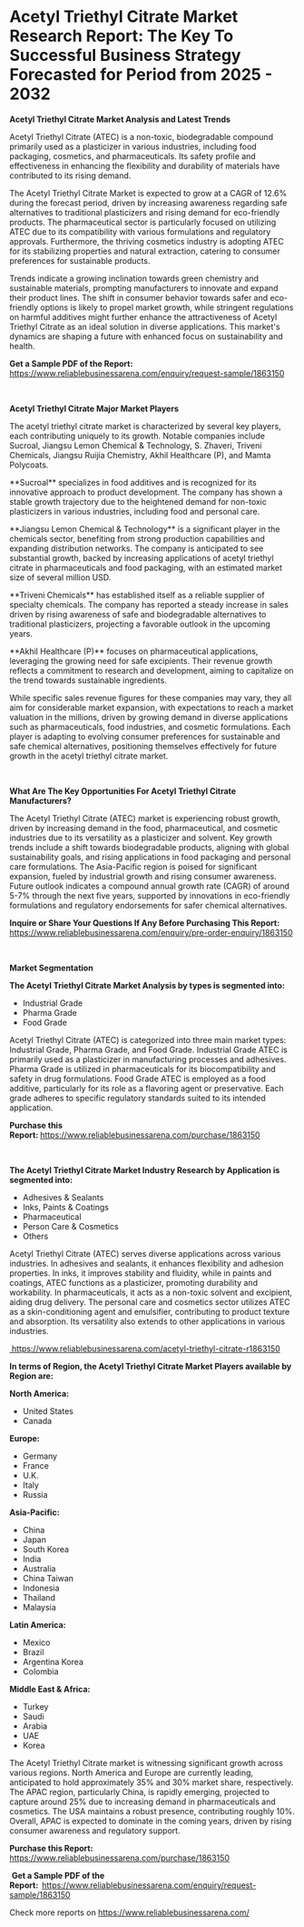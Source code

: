 <p><h1>Acetyl Triethyl Citrate Market Research Report: The Key To Successful Business Strategy Forecasted for Period from 2025 - 2032</h1></p><p><strong>Acetyl Triethyl Citrate Market Analysis and Latest Trends</strong></p>
<p><p>Acetyl Triethyl Citrate (ATEC) is a non-toxic, biodegradable compound primarily used as a plasticizer in various industries, including food packaging, cosmetics, and pharmaceuticals. Its safety profile and effectiveness in enhancing the flexibility and durability of materials have contributed to its rising demand. </p><p>The Acetyl Triethyl Citrate Market is expected to grow at a CAGR of 12.6% during the forecast period, driven by increasing awareness regarding safe alternatives to traditional plasticizers and rising demand for eco-friendly products. The pharmaceutical sector is particularly focused on utilizing ATEC due to its compatibility with various formulations and regulatory approvals. Furthermore, the thriving cosmetics industry is adopting ATEC for its stabilizing properties and natural extraction, catering to consumer preferences for sustainable products.</p><p>Trends indicate a growing inclination towards green chemistry and sustainable materials, prompting manufacturers to innovate and expand their product lines. The shift in consumer behavior towards safer and eco-friendly options is likely to propel market growth, while stringent regulations on harmful additives might further enhance the attractiveness of Acetyl Triethyl Citrate as an ideal solution in diverse applications. This market's dynamics are shaping a future with enhanced focus on sustainability and health.</p></p>
<p><strong>Get a Sample PDF of the Report:&nbsp;</strong> <a href="https://www.reliablebusinessarena.com/enquiry/request-sample/1863150?utm_campaign=2175&utm_medium=2&utm_source=Github&utm_content=ia&utm_term=01042025&utm_id=acetyl-triethyl-citrate">https://www.reliablebusinessarena.com/enquiry/request-sample/1863150</a></p>
<p>&nbsp;</p>
<p><strong>Acetyl Triethyl Citrate Major Market Players</strong></p>
<p><p>The acetyl triethyl citrate market is characterized by several key players, each contributing uniquely to its growth. Notable companies include Sucroal, Jiangsu Lemon Chemical & Technology, S. Zhaveri, Triveni Chemicals, Jiangsu Ruijia Chemistry, Akhil Healthcare (P), and Mamta Polycoats.</p><p>**Sucroal** specializes in food additives and is recognized for its innovative approach to product development. The company has shown a stable growth trajectory due to the heightened demand for non-toxic plasticizers in various industries, including food and personal care.</p><p>**Jiangsu Lemon Chemical & Technology** is a significant player in the chemicals sector, benefiting from strong production capabilities and expanding distribution networks. The company is anticipated to see substantial growth, backed by increasing applications of acetyl triethyl citrate in pharmaceuticals and food packaging, with an estimated market size of several million USD.</p><p>**Triveni Chemicals** has established itself as a reliable supplier of specialty chemicals. The company has reported a steady increase in sales driven by rising awareness of safe and biodegradable alternatives to traditional plasticizers, projecting a favorable outlook in the upcoming years.</p><p>**Akhil Healthcare (P)** focuses on pharmaceutical applications, leveraging the growing need for safe excipients. Their revenue growth reflects a commitment to research and development, aiming to capitalize on the trend towards sustainable ingredients.</p><p>While specific sales revenue figures for these companies may vary, they all aim for considerable market expansion, with expectations to reach a market valuation in the millions, driven by growing demand in diverse applications such as pharmaceuticals, food industries, and cosmetic formulations. Each player is adapting to evolving consumer preferences for sustainable and safe chemical alternatives, positioning themselves effectively for future growth in the acetyl triethyl citrate market.</p></p>
<p>&nbsp;</p>
<p><strong>What Are The Key Opportunities For Acetyl Triethyl Citrate Manufacturers?</strong></p>
<p><p>The Acetyl Triethyl Citrate (ATEC) market is experiencing robust growth, driven by increasing demand in the food, pharmaceutical, and cosmetic industries due to its versatility as a plasticizer and solvent. Key growth trends include a shift towards biodegradable products, aligning with global sustainability goals, and rising applications in food packaging and personal care formulations. The Asia-Pacific region is poised for significant expansion, fueled by industrial growth and rising consumer awareness. Future outlook indicates a compound annual growth rate (CAGR) of around 5-7% through the next five years, supported by innovations in eco-friendly formulations and regulatory endorsements for safer chemical alternatives.</p></p>
<p><strong>Inquire or Share Your Questions If Any Before Purchasing This Report:</strong> <a href="https://www.reliablebusinessarena.com/enquiry/pre-order-enquiry/1863150?utm_campaign=2175&utm_medium=2&utm_source=Github&utm_content=ia&utm_term=01042025&utm_id=acetyl-triethyl-citrate">https://www.reliablebusinessarena.com/enquiry/pre-order-enquiry/1863150</a></p>
<p>&nbsp;</p>
<p><strong>Market Segmentation</strong></p>
<p><strong>The Acetyl Triethyl Citrate Market Analysis by types is segmented into:</strong></p>
<p><ul><li>Industrial Grade</li><li>Pharma Grade</li><li>Food Grade</li></ul></p>
<p><p>Acetyl Triethyl Citrate (ATEC) is categorized into three main market types: Industrial Grade, Pharma Grade, and Food Grade. Industrial Grade ATEC is primarily used as a plasticizer in manufacturing processes and adhesives. Pharma Grade is utilized in pharmaceuticals for its biocompatibility and safety in drug formulations. Food Grade ATEC is employed as a food additive, particularly for its role as a flavoring agent or preservative. Each grade adheres to specific regulatory standards suited to its intended application.</p></p>
<p><strong>Purchase this Report:&nbsp;</strong><a href="https://www.reliablebusinessarena.com/purchase/1863150?utm_campaign=2175&utm_medium=2&utm_source=Github&utm_content=ia&utm_term=01042025&utm_id=acetyl-triethyl-citrate">https://www.reliablebusinessarena.com/purchase/1863150</a></p>
<p>&nbsp;</p>
<p><strong>The Acetyl Triethyl Citrate Market Industry Research by Application is segmented into:</strong></p>
<p><ul><li>Adhesives & Sealants</li><li>Inks, Paints & Coatings</li><li>Pharmaceutical</li><li>Person Care & Cosmetics</li><li>Others</li></ul></p>
<p><p>Acetyl Triethyl Citrate (ATEC) serves diverse applications across various industries. In adhesives and sealants, it enhances flexibility and adhesion properties. In inks, it improves stability and fluidity, while in paints and coatings, ATEC functions as a plasticizer, promoting durability and workability. In pharmaceuticals, it acts as a non-toxic solvent and excipient, aiding drug delivery. The personal care and cosmetics sector utilizes ATEC as a skin-conditioning agent and emulsifier, contributing to product texture and absorption. Its versatility also extends to other applications in various industries.</p></p>
<p><a href="https://www.reliablebusinessarena.com/acetyl-triethyl-citrate-r1863150?utm_campaign=2175&utm_medium=2&utm_source=Github&utm_content=ia&utm_term=01042025&utm_id=acetyl-triethyl-citrate">&nbsp;https://www.reliablebusinessarena.com/acetyl-triethyl-citrate-r1863150</a></p>
<p><strong>In terms of Region, the Acetyl Triethyl Citrate Market Players available by Region are:</strong></p>
<p>
    <p> <strong> North America: </strong>
        <ul>
            <li>United States</li>
            <li>Canada</li>
        </ul>
        </p> 
    <p> <strong> Europe: </strong>
        <ul>
            <li>Germany</li>
            <li>France</li>
            <li>U.K.</li>
            <li>Italy</li>
            <li>Russia</li>
        </ul>
        </p> 
    <p> <strong> Asia-Pacific: </strong>
        <ul>
            <li>China</li>
            <li>Japan</li>
            <li>South Korea</li>
            <li>India</li>
            <li>Australia</li>
            <li>China Taiwan</li>
            <li>Indonesia</li>
            <li>Thailand</li>
            <li>Malaysia</li>
        </ul>
        </p> 
    <p> <strong> Latin America: </strong>
        <ul>
            <li>Mexico</li>
            <li>Brazil</li>
            <li>Argentina Korea</li>
            <li>Colombia</li>
        </ul>
        </p> 
    <p> <strong> Middle East & Africa: </strong>
        <ul>
            <li>Turkey</li>
            <li>Saudi</li>
            <li>Arabia</li>
            <li>UAE</li>
            <li>Korea</li>
        </ul>
    </p>
    </p>
<p><p>The Acetyl Triethyl Citrate market is witnessing significant growth across various regions. North America and Europe are currently leading, anticipated to hold approximately 35% and 30% market share, respectively. The APAC region, particularly China, is rapidly emerging, projected to capture around 25% due to increasing demand in pharmaceuticals and cosmetics. The USA maintains a robust presence, contributing roughly 10%. Overall, APAC is expected to dominate in the coming years, driven by rising consumer awareness and regulatory support.</p></p>
<p><strong>Purchase this Report: </strong><a href="https://www.reliablebusinessarena.com/purchase/1863150?utm_campaign=2175&utm_medium=2&utm_source=Github&utm_content=ia&utm_term=01042025&utm_id=acetyl-triethyl-citrate">https://www.reliablebusinessarena.com/purchase/1863150</a></p>
<p>&nbsp;<strong>Get a Sample PDF of the Report:&nbsp;&nbsp;</strong><a href="https://www.reliablebusinessarena.com/enquiry/request-sample/1863150?utm_campaign=2175&utm_medium=2&utm_source=Github&utm_content=ia&utm_term=01042025&utm_id=acetyl-triethyl-citrate">https://www.reliablebusinessarena.com/enquiry/request-sample/1863150</a></p>
<p><strong></strong></p>
<p>Check more reports on <a href="https://www.reliablebusinessarena.com/?utm_campaign=2175&utm_medium=2&utm_source=Github&utm_content=ia&utm_term=01042025&utm_id=acetyl-triethyl-citrate">https://www.reliablebusinessarena.com/</a></p>